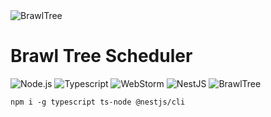 <img alt="BrawlTree" src="https://brawltree.me/images/logo/brawltree/logo_horizontal.png"/>

# Brawl Tree Scheduler

![Node.js](https://img.shields.io/badge/Node.js-v19.2.0-DDDDDD?style=flat&logo=Node.js&logoColor=FFFFFF&labelColor=339933)
![Typescript](https://img.shields.io/badge/Typescript-3178C6?style=flat&logo=Javascript&logoColor=FFFFFF)
![WebStorm](https://img.shields.io/badge/WebStorm-07B2F4?style=flat&logo=WebStorm&logoColor=FFFFFF)
![NestJS](https://img.shields.io/badge/NestJS-E0234E?style=flat&logo=NestJS&logoColor=FFFFFFF)
![BrawlTree](https://img.shields.io/badge/Brawl_Tree-2.0.0-DDDDDD?logo=microsoftedge&labelColor=0078D7&logoColor=FFFFFF)

```shell
npm i -g typescript ts-node @nestjs/cli 
```